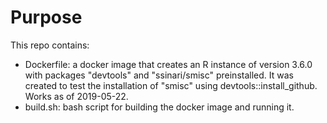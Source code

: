 # Purpose

This repo contains:

  - Dockerfile: a docker image that creates an R instance of version 3.6.0 with
  packages "devtools" and "ssinari/smisc" preinstalled. It was created to test
  the installation of "smisc" using devtools::install_github. Works as of
  2019-05-22.
  - build.sh: bash script for building the docker image and running it.  
